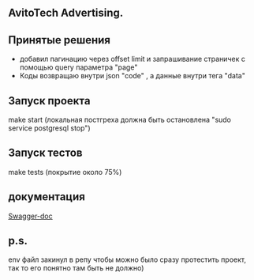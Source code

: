 ## AvitoTech Advertising.

## Принятые решения 
- добавил пагинацию через offset limit и запрашивание страничек с помощью query параметра "page"
- Коды возвращаю внутри json "code" , а данные внутри тега "data"

## Запуск проекта 
make start (локальная постгреха должна быть остановлена "sudo service postgresql stop")

## Запуск тестов
make tests (покрытие около 75%)

## документация 
[Swagger-doc](http://localhost:9000/docs/index.html)

## p.s.
env файл закинул в репу чтобы можно было сразу протестить проект, так то его понятно там быть не должно)